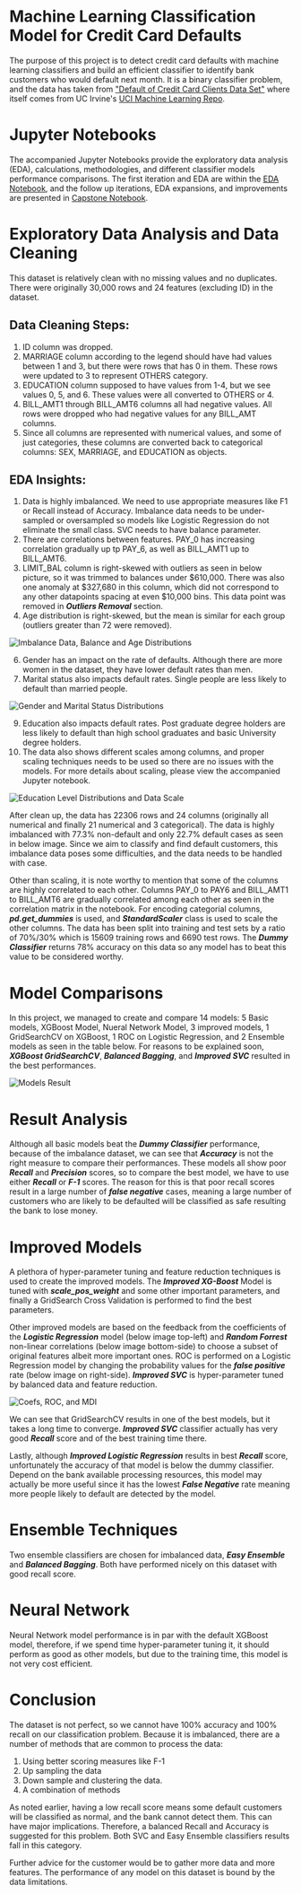 # Machine Learning Classification Model for Credit Card Defaults

The purpose of this project is to detect credit card defaults with machine learning classifiers and build an efficient classifier to identify bank customers who would default next month. It is a binary classifier problem, and the data has taken from ["Default of Credit Card Clients Data Set"](https://code.datasciencedojo.com/datasciencedojo/datasets/tree/master/Default%20of%20Credit%20Card%20Clients) where itself comes from UC Irvine's [UCI Machine Learning Repo](https://archive.ics.uci.edu/dataset/350/default+of+credit+card+clients).

# Jupyter Notebooks
The accompanied Jupyter Notebooks provide the exploratory data analysis (EDA), calculations, methodologies, and different classifier models performance comparisons. The first iteration and EDA are within the [EDA Notebook](capstone.ipynb), and the follow up iterations, EDA expansions, and improvements are presented in [Capstone Notebook](capstone_final.ipynb).

# Exploratory Data Analysis and Data Cleaning
This dataset is relatively clean with no missing values and no duplicates. There were originally 30,000 rows and 24 features (excluding ID) in the dataset. 

## Data Cleaning Steps:

1. ID column was dropped.
2. MARRIAGE column according to the legend should have had values between 1 and 3, but there were rows that has 0 in them. These rows were updated to 3 to represent OTHERS category.
3. EDUCATION column supposed to have values from 1-4, but we see values 0, 5, and 6. These values were all converted to OTHERS or 4.
4. BILL_AMT1 through BILL_AMT6 columns all had negative values. All rows were dropped who had negative values for any BILL_AMT columns.
5. Since all columns are represented with numerical values, and some of just categories, these columns are converted back to categorical columns: SEX, MARRIAGE, and EDUCATION as objects.

## EDA Insights:
1. Data is highly imbalanced. We need to use appropriate measures like F1 or Recall instead of Accuracy. Imbalance data needs to be under-sampled or oversampled so models like Logistic Regression do not eliminate the small class. SVC needs to have balance parameter.
2. There are correlations between features. PAY_0 has increasing correlation gradually up tp PAY_6, as well as BILL_AMT1 up to BILL_AMT6.
3. LIMIT_BAL column is right-skewed with outliers as seen in below picture, so it was trimmed to balances under $610,000. There was also one anomaly at $327,680 in this column, which did not correspond to any other datapoints spacing at even $10,000 bins. This data point was removed in ***Outliers Removal*** section.
4. Age distribution is right-skewed, but the mean is similar for each group (outliers greater than 72 were removed).

![Imbalance Data, Balance and Age Distributions](images/capstone_fin_01.png)

6. Gender has an impact on the rate of defaults. Although there are more women in the dataset, they have lower default rates than men.
7. Marital status also impacts default rates. Single people are less likely to default than married people.

![Gender and Marital Status Distributions](images/capstone_fin_02.png)

9. Education also impacts default rates. Post graduate degree holders are less likely to default than high school graduates and basic University degree holders.
10. The data also shows different scales among columns, and proper scaling techniques needs to be used so there are no issues with the models. For more details about scaling, please view the accompanied Jupyter notebook. 

![Education Level Distributions and Data Scale](images/capstone_fin_03.png)

After clean up, the data has 22306 rows and 24 columns (originally all numerical and finally 21 numerical and 3 categorical). The data is highly imbalanced with 77.3% non-default and only 22.7% default cases as seen in below image. Since we aim to classify and find default customers, this imbalance data poses some difficulties, and the data needs to be handled with case.

Other than scaling, it is note worthy to mention that some of the columns are highly correlated to each other. Columns PAY_0 to PAY6 and BILL_AMT1 to BILL_AMT6 are gradually correlated among each other as seen in the correlation matrix in the notebook. For encoding categorial columns, ***pd.get_dummies*** is used, and ***StandardScaler*** class is used to scale the other columns. The data has been split into training and test sets by a ratio of 70%/30% which is 15609 training rows and 6690 test rows. The ***Dummy Classifier*** returns 78% accuracy on this data so any model has to beat this value to be considered worthy.

# Model Comparisons

In this project, we managed to create and compare 14 models: 5 Basic models, XGBoost Model, Nueral Network Model, 3 improved models, 1 GridSearchCV on XGBoost, 1 ROC on Logistic Regression, and 2 Ensemble models as seen in the table below. For reasons to be explained soon, ***XGBoost GridSearchCV***, ***Balanced Bagging***, and ***Improved SVC*** resulted in the best performances.

![Models Result](images/capfin_12.png)

# Result Analysis

Although all basic models beat the ***Dummy Classifier*** performance, because of the imbalance dataset, we can see that ***Accuracy*** is not the right measure to compare their performances. These models all show poor ***Recall*** and ***Precision*** scores, so to compare the best model, we have to use either ***Recall*** or ***F-1*** scores. The reason for this is that poor recall scores result in a large number of ***false negative*** cases, meaning a large number of customers who are likely to be defaulted will be classified as safe resulting the bank to lose money.

# Improved Models
A plethora of hyper-parameter tuning and feature reduction techniques is used to create the improved models. The ***Improved XG-Boost*** Model is tuned with ***scale_pos_weight*** and some other important parameters, and finally a GridSearch Cross Validation is performed to find the best parameters.

Other improved models are based on the feedback from the coefficients of the ***Logistic Regression*** model (below image top-left) and ***Random Forrest*** non-linear correlations (below image bottom-side) to choose a subset of original features albeit more important ones. ROC is performed on a Logistic Regression model by changing the probability values for the ***false positive*** rate (below image on right-side). ***Improved SVC*** is hyper-parameter tuned by balanced data and feature reduction. 

![Coefs, ROC, and MDI](images/capfin_13.png)

We can see that GridSearchCV results in one of the best models, but it takes a long time to converge. ***Improved SVC*** classifier actually has very good ***Recall*** score and of the best training time there.

Lastly, although ***Improved Logistic Regression*** results in best ***Recall*** score, unfortunately the accuracy of that model is below the dummy classifier. Depend on the bank available processing resources, this model may actually be more useful since it has the lowest ***False Negative*** rate meaning more people likely to default are detected by the model. 

# Ensemble Techniques
Two ensemble classifiers are chosen for imbalanced data, ***Easy Ensemble*** and ***Balanced Bagging***. Both have performed nicely on this dataset with good recall score. 

# Neural Network
Neural Network model performance is in par with the default XGBoost model, therefore, if we spend time hyper-parameter tuning it, it should perform as good as other models, but due to the training time, this model is not very cost efficient.


# Conclusion
The dataset is not perfect, so we cannot have 100% accuracy and 100% recall on our classification problem. Because it is imbalanced, there are a number of methods that are common to process the data:

1. Using better scoring measures like F-1
2. Up sampling the data
3. Down sample and clustering the data.
4. A combination of methods

As noted earlier, having a low recall score means some default customers will be classified as normal, and the bank cannot detect them. This can have major implications. Therefore, a balanced Recall and Accuracy is suggested for this problem. Both SVC and Easy Ensemble classifiers results fall in this category. 

Further advice for the customer would be to gather more data and more features. The performance of any model on this dataset is bound by the data limitations.
